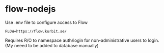 # flow-nodejs

Use .env file to configure access to Flow
```
FLOW=https://flow.kurbit.se/
```

Requires R/O to namespace auth/login for non-administrative users to login. (My neeed to be added to database manually)
